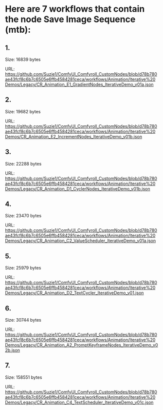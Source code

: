 # Here are 7 workflows that contain the node Save Image Sequence (mtb):

## 1. 

Size: 16839 bytes

URL: https://github.com/Suzie1/ComfyUI_Comfyroll_CustomNodes/blob/d78b780ae43fcf8c6b7c6505e6ffb4584281ceca/workflows/Animation/Iterative%20Demos/Legacy/CR_Animation_E1_GradientNodes_IterativeDemo_v01a.json

## 2. 

Size: 19682 bytes

URL: https://github.com/Suzie1/ComfyUI_Comfyroll_CustomNodes/blob/d78b780ae43fcf8c6b7c6505e6ffb4584281ceca/workflows/Animation/Iterative%20Demos/CR_Animation_E2_IncrementNodes_IterativeDemo_v01b.json

## 3. 

Size: 22288 bytes

URL: https://github.com/Suzie1/ComfyUI_Comfyroll_CustomNodes/blob/d78b780ae43fcf8c6b7c6505e6ffb4584281ceca/workflows/Animation/Iterative%20Demos/Legacy/CR_Animation_D1_CyclerNodes_IterativeDemo_v01b.json

## 4. 

Size: 23470 bytes

URL: https://github.com/Suzie1/ComfyUI_Comfyroll_CustomNodes/blob/d78b780ae43fcf8c6b7c6505e6ffb4584281ceca/workflows/Animation/Iterative%20Demos/Legacy/CR_Animation_C2_ValueScheduler_IterativeDemo_v01a.json

## 5. 

Size: 25979 bytes

URL: https://github.com/Suzie1/ComfyUI_Comfyroll_CustomNodes/blob/d78b780ae43fcf8c6b7c6505e6ffb4584281ceca/workflows/Animation/Iterative%20Demos/Legacy/CR_Animation_D2_TextCycler_IterativeDemo_v01.json

## 6. 

Size: 30744 bytes

URL: https://github.com/Suzie1/ComfyUI_Comfyroll_CustomNodes/blob/d78b780ae43fcf8c6b7c6505e6ffb4584281ceca/workflows/Animation/Iterative%20Demos/Legacy/CR_Animation_A2_PromptKeyframeNodes_IterativeDemo_v02b.json

## 7. 

Size: 158551 bytes

URL: https://github.com/Suzie1/ComfyUI_Comfyroll_CustomNodes/blob/d78b780ae43fcf8c6b7c6505e6ffb4584281ceca/workflows/Animation/Iterative%20Demos/Legacy/CR_Animation_C4_TextScheduler_IterativeDemo_v01c.json

